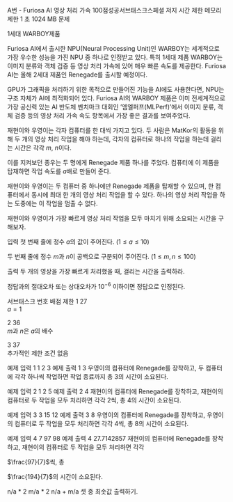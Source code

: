 A번 - Furiosa AI 영상 처리 가속 100점성공서브태스크스페셜 저지
시간 제한	메모리 제한
1 초	1024 MB
문제


1세대 WARBOY제품

Furiosa AI에서 출시한 NPU(Neural Processing Unit)인 WARBOY는 세계적으로 가장 우수한 성능을 가진 NPU 중 하나로 인정받고 있다. 특히 1세대 제품 WARBOY는 이미지 분류와 객체 검증 등 영상 처리 가속에 있어 매우 빠른 속도를 제공한다. Furiosa AI는 올해 2세대 제품인 Renegade를 출시할 예정이다.

GPU가 그래픽을 처리하기 위한 목적으로 만들어진 기능을 AI에도 사용한다면, NPU는 구조 자체가 AI에 최적화되어 있다. Furiosa AI의 WARBOY 제품은 이미 전세계적으로 가장 공신력 있는 AI 반도체 벤치마크 대회인 ’엠엘퍼프(MLPerf)’에서 이미지 분류, 객체 검증 등의 영상 처리 가속 속도 항목에서 가장 좋은 결과를 보여주었다.

재현이와 우영이는 각자 컴퓨터를 한 대씩 가지고 있다. 두 사람은 MatKor의 활동을 위해 두 개의 영상 처리 작업을 해야 하는데, 각자의 컴퓨터로 하나의 작업을 하는데 걸리는 시간은 각각 $m$, $n$이다.

이를 지켜보던 종우는 두 명에게 Renegade 제품 하나를 주었다. 컴퓨터에 이 제품을 탑재하면 작업 속도를 $a$배로 만들어 준다.

재현이와 우영이는 두 컴퓨터 중 하나에만 Renegade 제품을 탑재할 수 있으며, 한 컴퓨터에서 동시에 최대 한 개의 영상 처리 작업을 할 수 있다. 하나의 영상 처리 작업을 하는 도중에는 이 작업을 멈출 수 없다.

재현이와 우영이가 가장 빠르게 영상 처리 작업을 모두 마치기 위해 소요되는 시간을 구해보자.

입력
첫 번째 줄에 정수 $a$의 값이 주어진다. $(1\le a\le 10)$ 

두 번째 줄에 정수 $m$과 $n$이 공백으로 구분되어 주어진다. $(1\le m,n\le 100)$ 

출력
두 개의 영상을 가장 빠르게 처리했을 때, 걸리는 시간을 출력하라.

정답과의 절대오차 또는 상대오차가 $10^{-6}$ 이하이면 정답으로 인정된다.

서브태스크
번호	배점	제한
1	27	
$a = 1$ 

2	36	
$m$과 $n$은 $a$의 배수

3	37	
추가적인 제한 조건 없음

예제 입력 1 
1
2 3
예제 출력 1 
3
우영이의 컴퓨터에 Renegade를 장착하고, 두 컴퓨터에 각각 하나씩 작업하면 작업 종료까지 총 $3$의 시간이 소요된다.

예제 입력 2 
1
2 5
예제 출력 2 
4
재현이의 컴퓨터에 Renegade를 장착하고, 재현이의 컴퓨터로 두 작업을 모두 처리하면 각각 $2$씩, 총 $4$의 시간이 소요된다.

예제 입력 3 
3
15 12
예제 출력 3 
8
우영이의 컴퓨터에 Renegade를 장착하고, 우영이의 컴퓨터로 두 작업을 모두 처리하면 각각 $4$씩, 총 $8$의 시간이 소요된다.

예제 입력 4 
7
97 98
예제 출력 4 
27.7142857
재현이의 컴퓨터에 Renegade를 장착하고, 재현이의 컴퓨터로 두 작업을 모두 처리하면 각각 

$\frac{97}{7}$씩, 총 

$\frac{194}{7}$의 시간이 소요된다.



n/a * 2
m/a * 2
n/a + m/a
셋 중 최솟값 출력하기.

